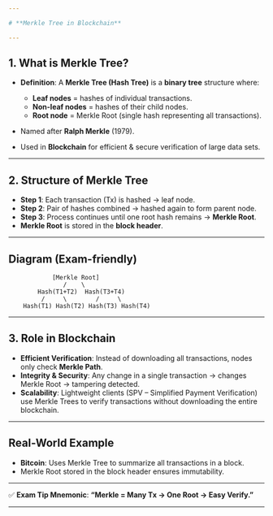 ```yaml
---

# **Merkle Tree in Blockchain**

---
```


## **1. What is Merkle Tree?**

* **Definition**:
  A **Merkle Tree (Hash Tree)** is a **binary tree** structure where:

  * **Leaf nodes** = hashes of individual transactions.
  * **Non-leaf nodes** = hashes of their child nodes.
  * **Root node** = Merkle Root (single hash representing all transactions).
* Named after **Ralph Merkle** (1979).
* Used in **Blockchain** for efficient & secure verification of large data sets.

---

## **2. Structure of Merkle Tree**

* **Step 1**: Each transaction (Tx) is hashed → leaf node.
* **Step 2**: Pair of hashes combined → hashed again to form parent node.
* **Step 3**: Process continues until one root hash remains → **Merkle Root**.
* **Merkle Root** is stored in the **block header**.

---

## **Diagram (Exam-friendly)**

```
            [Merkle Root]
               /    \
        Hash(T1+T2)  Hash(T3+T4)
         /     \        /     \
    Hash(T1) Hash(T2) Hash(T3) Hash(T4)
```

---

## **3. Role in Blockchain**

* **Efficient Verification**:
  Instead of downloading all transactions, nodes only check **Merkle Path**.
* **Integrity & Security**:
  Any change in a single transaction → changes Merkle Root → tampering detected.
* **Scalability**:
  Lightweight clients (SPV – Simplified Payment Verification) use Merkle Trees to verify transactions without downloading the entire blockchain.

---

## **Real-World Example**

* **Bitcoin**: Uses Merkle Tree to summarize all transactions in a block.
* Merkle Root stored in the block header ensures immutability.

---

✅ **Exam Tip Mnemonic**:
**“Merkle = Many Tx → One Root → Easy Verify.”**

---
